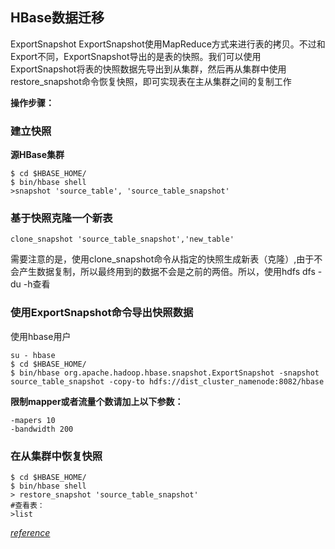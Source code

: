 ## HBase数据迁移
ExportSnapshot
ExportSnapshot使用MapReduce方式来进行表的拷贝。不过和Export不同，ExportSnapshot导出的是表的快照。我们可以使用ExportSnapshot将表的快照数据先导出到从集群，然后再从集群中使用restore_snapshot命令恢复快照，即可实现表在主从集群之间的复制工作

**操作步骤：**
### 建立快照
**源HBase集群**
```vim
$ cd $HBASE_HOME/    
$ bin/hbase shell 
>snapshot 'source_table', 'source_table_snapshot' 
```

### 基于快照克隆一个新表
```vim
clone_snapshot 'source_table_snapshot','new_table'
```
需要注意的是，使用clone_snapshot命令从指定的快照生成新表（克隆）,由于不会产生数据复制，所以最终用到的数据不会是之前的两倍。所以，使用hdfs dfs -du -h查看


### 使用ExportSnapshot命令导出快照数据
使用hbase用户
```vim
su - hbase
$ cd $HBASE_HOME/    
$ bin/hbase org.apache.hadoop.hbase.snapshot.ExportSnapshot -snapshot source_table_snapshot -copy-to hdfs://dist_cluster_namenode:8082/hbase 
```
**限制mapper或者流量个数请加上以下参数：**
```vim
-mapers 10 
-bandwidth 200
```

### 在从集群中恢复快照
```vim
$ cd $HBASE_HOME/    
$ bin/hbase shell 
> restore_snapshot 'source_table_snapshot' 
#查看表：
>list
```

*[reference](http://hbase.apache.org/0.94/book/ops.snapshots.html)*









